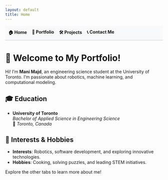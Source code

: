 ```yaml
---
layout: default
title: Home
---
```

<link rel="stylesheet" href="/style.css">
<nav>
  <ul style="list-style-type: none; padding: 0; display: flex; gap: 1rem; background-color: #f8f9fa; padding: 10px; border-bottom: 2px solid #ddd;">
    <li><a href="/" style="text-decoration: none; font-weight: bold;">🏠 Home</a></li>
    <li><a href="/portfolio" style="text-decoration: none; font-weight: bold;">📄 Portfolio</a></li>
    <li><a href="/projects" style="text-decoration: none; font-weight: bold;">🛠️ Projects</a></li>
    <li><a href="/contact" style="text-decoration: none; font-weight: bold;">📞 Contact Me</a></li>
  </ul>
</nav>



# 👋 Welcome to My Portfolio!

Hi! I’m **Mani Majd**, an engineering science student at the University of Toronto. I’m passionate about robotics, machine learning, and computational modeling. 

## 🎓 Education
- **University of Toronto**  
  *Bachelor of Applied Science in Engineering Science*  
  📍 *Toronto, Canada*

## 🎯 Interests & Hobbies
- **Interests**: Robotics, software development, and exploring innovative technologies.
- **Hobbies**: Cooking, solving puzzles, and leading STEM initiatives.

Explore the other tabs to learn more about me!
